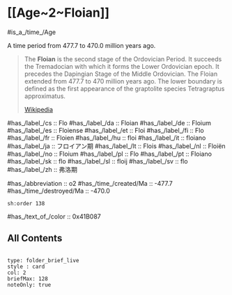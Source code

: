 # [[Age~2~Floian]] 

#is_a_/time_/Age 

A time period from 477.7 to 470.0 million years ago. 

> The **Floian** is the second stage of the Ordovician Period. It succeeds the Tremadocian with which it forms the Lower Ordovician epoch. It precedes the Dapingian Stage of the Middle Ordovician. The Floian extended from 477.7 to 470 million years ago. The lower boundary is defined as the first appearance of the graptolite species Tetragraptus approximatus.
>
> [Wikipedia](https://en.wikipedia.org/wiki/Floian)

#has_/label_/cs  :: Flo
#has_/label_/da  :: Floian
#has_/label_/de  :: Floium
#has_/label_/es  :: Floiense
#has_/label_/et  :: Floi
#has_/label_/fi  :: Flo
#has_/label_/fr  :: Floien
#has_/label_/hu  :: floi
#has_/label_/it  :: floiano
#has_/label_/ja  :: フロイアン期
#has_/label_/lt  :: Flois
#has_/label_/nl  :: Floiën
#has_/label_/no  :: Floium
#has_/label_/pl  :: Flo
#has_/label_/pt  :: Floiano
#has_/label_/sk  :: flo
#has_/label_/sl  :: floij
#has_/label_/sv  :: flo
#has_/label_/zh  :: 弗洛期

#has_/abbreviation :: o2
#has_/time_/created/Ma :: -477.7 
#has_/time_/destroyed/Ma :: -470.0 

    sh:order 138 

#has_/text_of_/color :: 0x41B087

## All Contents

```folderv
```

```ccard
type: folder_brief_live
style : card
col: 2
briefMax: 128
noteOnly: true
```


